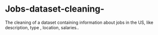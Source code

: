 # Jobs-dataset-cleaning-
The cleaning of a dataset containing information about jobs in the US, like description, type , location, salaries.. 
